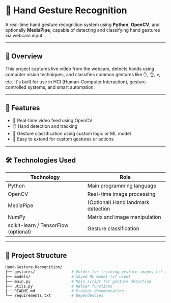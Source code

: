 # 🤖 Hand Gesture Recognition

A real-time hand gesture recognition system using **Python**, **OpenCV**, and optionally **MediaPipe**, capable of detecting and classifying hand gestures via webcam input.

---

## 📌 Overview

This project captures live video from the webcam, detects hands using computer vision techniques, and classifies common gestures like ✋, 👌, ✊, etc. It's built for use in HCI (Human-Computer Interaction), gesture-controlled systems, and smart automation.

---

## 🚀 Features

- 🎥 Real-time video feed using OpenCV
- ✋ Hand detection and tracking
- 🧠 Gesture classification using custom logic or ML model
- 🔧 Easy to extend for custom gestures or actions

---

## 🛠️ Technologies Used

| Technology  | Role                            |
|-------------|----------------------------------|
| Python      | Main programming language        |
| OpenCV      | Real-time image processing       |
| MediaPipe   | (Optional) Hand landmark detection |
| NumPy       | Matrix and image manipulation    |
| scikit-learn / TensorFlow (optional) | Gesture classification |

---

## 📁 Project Structure

```bash
Hand-Gesture-Recognition/
├── gestures/                # Folder for training gesture images (if any)
├── models/                  # Saved ML model (if used)
├── main.py                  # Main script for gesture detection
├── utils.py                 # Helper functions
├── README.md                # Project documentation
└── requirements.txt         # Dependencies
 
